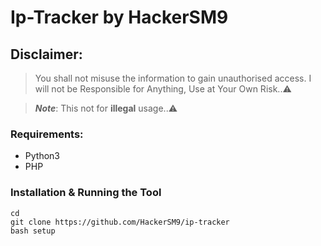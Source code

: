 # Ip-Tracker by HackerSM9
## Disclaimer: 
> You shall not misuse the information to gain unauthorised access. I will not be Responsible for Anything, Use at Your Own Risk..⚠️

> **_Note_**:  This not for **illegal** usage..⚠️
### Requirements:
- Python3
- PHP
### Installation & Running the Tool
```
cd
git clone https://github.com/HackerSM9/ip-tracker
bash setup
```
